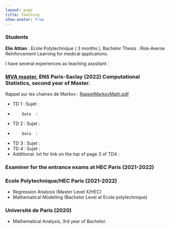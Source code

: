 ```yaml
---
layout: page
title: Teaching
show-avatar: True
---
```


### Students 

**Elie Attian** : Ecole Polytechnique ( 3 months ), Bachelor Thesis : Risk-Averse Reinforcement Learning for medical applications.

I have several experiences as teaching asssitant :

### [MVA master](https://www.master-mva.com/), ENS Paris-Saclay (2022) Computational Statistics, second year of Master.

Rappel sur les chaines de Markov : [RappelMarkovMath.pdf](https://github.com/pierreclavier/pierreclavier.github.io/files/9849848/RappelMarkovMath.pdf)



*  TD 1 : Sujet : 
*         Data  : 
*  TD 2 : Sujet : 
*         Data  : 
*  TD 3 : Sujet : 
*  TD 4 : Sujet : 
*  Additional .txt for link on the top of page 3 of TD4 :


<!---
* 
[TP-1.pdf](https://github.com/pierreclavier/pierreclavier.github.io/files/9775924/TP-1.pdf)
[data.zip](https://github.com/pierreclavier/pierreclavier.github.io/files/9775977/data.zip)  
[TP-2.pdf](https://github.com/pierreclavier/pierreclavier.github.io/files/9775925/TP-2.pdf)
[Data.zip](https://github.com/pierreclavier/pierreclavier.github.io/files/9882573/Data.zip)
[TP-3.pdf](https://github.com/pierreclavier/pierreclavier.github.io/files/9775928/TP-3.pdf)
[TP-4.pdf](https://github.com/pierreclavier/pierreclavier.github.io/files/9775929/TP-4.pdf)
 [tmalaexcov.txt](https://github.com/pierreclavier/pierreclavier.github.io/files/10208994/tmalaexcov.txt)



 [TP-1.pdf](https://github.com/pierreclavier/pierreclavier.github.io/files/12454238/TP-1.pdf)
[TP-2.pdf](https://github.com/pierreclavier/pierreclavier.github.io/files/12454239/TP-2.pdf)
[TP-3.pdf](https://github.com/pierreclavier/pierreclavier.github.io/files/12454241/TP-3.pdf)
[TP-4.pdf](https://github.com/pierreclavier/pierreclavier.github.io/files/12454243/TP-4.pdf)

-->




### Examiner for the entrance exams at HEC Paris (2021-2022)

### Ecole Polytechnique/HEC Paris (2021-2022)

* Regression Analysis (Master Level X/HEC)
* Mathematical Modelling (Bachelor Level at Ecole polytechnique)

### Université de Paris (2020)

* Mathematical Analysis, 3rd year of Bachelor.

<p>&nbsp;</p>

